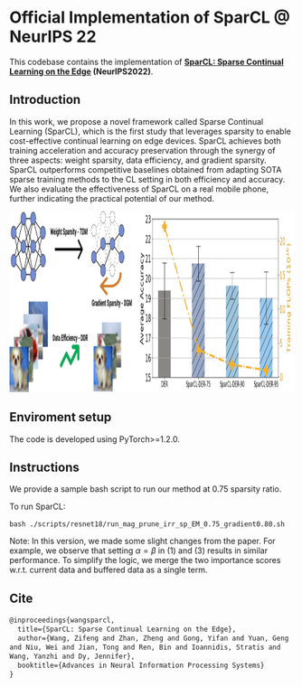# Official Implementation of SparCL @ NeurIPS 22

This codebase contains the implementation of **[SparCL: Sparse Continual Learning on the Edge](https://arxiv.org/pdf/2209.09476.pdf) (NeurIPS2022)**.

## Introduction
In this work, we propose a novel framework called Sparse Continual Learning
(SparCL), which is the first study that leverages sparsity to enable cost-effective
continual learning on edge devices. SparCL achieves both training acceleration
and accuracy preservation through the synergy of three aspects: weight sparsity,
data efficiency, and gradient sparsity. SparCL outperforms competitive baselines 
obtained from adapting SOTA sparse training methods to the CL setting in
both efficiency and accuracy. We also evaluate the effectiveness of SparCL on a
real mobile phone, further indicating the practical potential of our method. 
<p align="center">
<img src="./intro.png" width="850" height="320">
</p>


## Enviroment setup
The code is developed using PyTorch>=1.2.0.            


## Instructions
We provide a sample bash script to run our method at 0.75 sparsity ratio.


To run SparCL:

```
bash ./scripts/resnet18/run_mag_prune_irr_sp_EM_0.75_gradient0.80.sh
```

 Note: In this version, we made some slight changes from the paper. For example, we observe that setting $\alpha=\beta$ in (1) and (3) results in similar performance. To simplify the logic, we merge the two importance scores w.r.t. current data and buffered data as a single term.

## Cite
```
@inproceedings{wangsparcl,
  title={SparCL: Sparse Continual Learning on the Edge},
  author={Wang, Zifeng and Zhan, Zheng and Gong, Yifan and Yuan, Geng and Niu, Wei and Jian, Tong and Ren, Bin and Ioannidis, Stratis and Wang, Yanzhi and Dy, Jennifer},
  booktitle={Advances in Neural Information Processing Systems}
}
```

